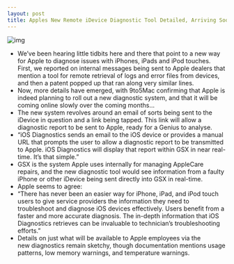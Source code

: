 ```yaml
---
layout: post
title: Apples New Remote iDevice Diagnostic Tool Detailed, Arriving Soon
---
```

![img](http://media.idownloadblog.com/wp-content/uploads/2011/09/ios-diagnostic.png)
* We’ve been hearing little tidbits here and there that point to a new way for Apple to diagnose issues with iPhones, iPads and iPod touches. First, we reported on internal messages being sent to Apple dealers that mention a tool for remote retrieval of logs and error files from devices, and then a patent popped up that ran along very similar lines.
* Now, more details have emerged, with 9to5Mac confirming that Apple is indeed planning to roll out a new diagnostic system, and that it will be coming online slowly over the coming months…
* The new system revolves around an email of sorts being sent to the iDevice in question and a link being tapped. This link will allow a diagnostic report to be sent to Apple, ready for a Genius to analyse.
* “iOS Diagnostics sends an email to the iOS device or provides a manual URL that prompts the user to allow a diagnostic report to be transmitted to Apple. iOS Diagnostics will display that report within GSX in near real-time. It’s that simple.”
* GSX is the system Apple uses internally for managing AppleCare repairs, and the new diagnostic tool would see information from a faulty iPhone or other iDevice being sent directly into GSX in real-time.
* Apple seems to agree:
* “There has never been an easier way for iPhone, iPad, and iPod touch users to give service providers the information they need to troubleshoot and diagnose iOS devices effectively. Users benefit from a faster and more accurate diagnosis. The in-depth information that iOS Diagnostics retrieves can be invaluable to technician’s troubleshooting efforts.”
* Details on just what will be available to Apple employees via the new diagnostics remain sketchy, though documentation mentions usage patterns, low memory warnings, and temperature warnings.

